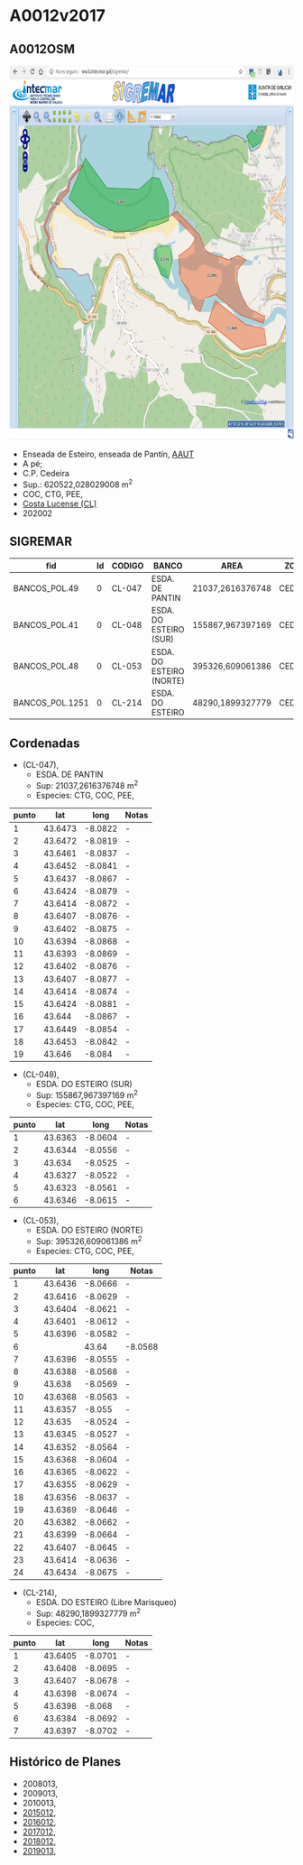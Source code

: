 
# A0012v2017

## A0012OSM

<img src="https://raw.githubusercontent.com/galirema/galirema-notas/gh-pages/en/pages/uploads/images/A0012OSM.png" alt="A0012OSM" width="824" height="663">


* Enseada de Esteiro, enseada de Pantín, [AAUT](ZonasDeProduccionAAUT.md)
* A pé;
* C.P. Cedeira
* Sup.: 620522,028029008 m<sup>2</sup>
* COC, CTG, PEE,
* [Costa Lucense (CL)](zp-CL.md)
* 202002


## SIGREMAR

|fid|Id|CODIGO|BANCO|AREA|ZONA|CONFRARIA|REXIMEN|MODALIDADE|PROVINCIA|ESP\_OBXET|ESP_SECUND|X|Y
|---|--|------|-----|----|----|---------|-------|----------|---------|---------|----------|-|-|
|BANCOS_POL.49|0|CL-047|ESDA. DE PANTIN|21037,2616376748|CEDEIRA|CEDEIRA|AUTORIZACION|PE|A CORUÑA|CTG, COC, PEE,|SC|573796.0|4832842.0|
|BANCOS_POL.41|0|CL-048|ESDA. DO ESTEIRO (SUR)|155867,967397169|CEDEIRA|CEDEIRA|AUTORIZACION|PE|A CORUÑA|CTG, COC, PEE,|SC|576077.0|4831631.0|
|BANCOS_POL.48|0|CL-053|ESDA. DO ESTEIRO (NORTE)|395326,609061386|CEDEIRA|CEDEIRA|AUTORIZACION|PE|A CORUÑA|CTG, COC, PEE,|SC|575739.0|4832132.0|
|BANCOS_POL.1251|0|CL-214|ESDA. DO ESTEIRO|48290,1899327779|CEDEIRA|CEDEIRA|LM|PE|A CORUÑA|COC,|SC|575113.0|4832271.0|



## Cordenadas

* (CL-047),
	* ESDA. DE PANTIN
	* Sup: 21037,2616376748 m<sup>2</sup>
	* Especies: CTG, COC, PEE,

|punto|lat|long|Notas|
|-----|---|----|-----|
|1|43.6473|-8.0822|-|
|2|43.6472|-8.0819|-|
|3|43.6461|-8.0837|-|
|4|43.6452|-8.0841|-|
|5|43.6437|-8.0867|-|
|6|43.6424|-8.0879|-|
|7|43.6414|-8.0872|-|
|8|43.6407|-8.0876|-|
|9|43.6402|-8.0875|-|
|10|43.6394|-8.0868|-|
|11|43.6393|-8.0869|-|
|12|43.6402|-8.0876|-|
|13|43.6407|-8.0877|-|
|14|43.6414|-8.0874|-|
|15|43.6424|-8.0881|-|
|16|43.644|-8.0867|-|
|17|43.6449|-8.0854|-|
|18|43.6453|-8.0842|-|
|19|43.646|-8.084|-|


* (CL-048),
	* ESDA. DO ESTEIRO (SUR)
	* Sup: 155867,967397169 m<sup>2</sup>
	* Especies: CTG, COC, PEE,

|punto|lat|long|Notas|
|-----|---|----|-----|
|1|43.6363|-8.0604|-|
|2|43.6344|-8.0556|-|
|3|43.634|-8.0525|-|
|4|43.6327|-8.0522|-|
|5|43.6323|-8.0561|-|
|6|43.6346|-8.0615|-|



* (CL-053),
	* ESDA. DO ESTEIRO (NORTE)
	* Sup: 395326,609061386 m<sup>2</sup>
	* Especies: CTG, COC, PEE,

|punto|lat|long|Notas|
|-----|---|----|-----|
|1|43.6436|-8.0666|-|
|2|43.6416|-8.0629|-|
|3|43.6404|-8.0621|-|
|4|43.6401|-8.0612|-|
|5|43.6396|-8.0582|-|
|6||43.64|-8.0568|-
|7|43.6396|-8.0555|-|
|8|43.6388|-8.0568|-|
|9|43.638|-8.0569|-|
|10|43.6368|-8.0563|-|
|11|43.6357|-8.055|-|
|12|43.635|-8.0524|-|
|13|43.6345|-8.0527|-|
|14|43.6352|-8.0564|-|
|15|43.6368|-8.0604|-|
|16|43.6365|-8.0622|-|
|17|43.6355|-8.0629|-|
|18|43.6356|-8.0637|-|
|19|43.6369|-8.0646|-|
|20|43.6382|-8.0662|-|
|21|43.6399|-8.0664|-|
|22|43.6407|-8.0645|-|
|23|43.6414|-8.0636|-|
|24|43.6434|-8.0675|-|



* (CL-214),
	* ESDA. DO ESTEIRO (Libre Marisqueo)
	* Sup: 48290,1899327779 m<sup>2</sup>
	* Especies: COC,

|punto|lat|long|Notas|
|-----|---|----|-----|
|1|43.6405|-8.0701|-|
|2|43.6408|-8.0695|-|
|3|43.6407|-8.0678|-|
|4|43.6398|-8.0674|-|
|5|43.6398|-8.068|-|
|6|43.6384|-8.0692|-|
|7|43.6397|-8.0702|-|




## Histórico de Planes


+ 2008013,
+ 2009013,
+ 2010013,
+ [2015012](http://www.galiciamarineira.info/content/pexma2015AAUT012),
+ [2016012](http://www.galiciamarineira.info/content/pexma2016AAUT012),
+ [2017012](https://galirema.wikia.org/es/wiki/Pexma2017AAUT012),
+ [2018012](https://galirema.wikia.org/es/wiki/Pexma2018AAUT012),
+ [2019013](https://galirema.wikia.org/es/wiki/Pexma2019AAUT013),


